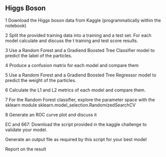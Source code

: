 ## Higgs Boson 

1 Download the Higgs boson data from Kaggle (programmatically within the notebook)

2 Split the provided training data into a training and a test set. For each model calculate and discuss the t training and test score results.

3 Use a Random Forest and a Gradiend Boosted Tree Classifier model to predict the label of the particles.

4 Produce a confusion matrix for each model and compare them

5 Use a Random Forest and a Gradiend Boosted Tree Regressor model to predict the weight of the particles.
 
6 Calculate the L1 and L2 metrics of each model and compare them.

7 For the Random Forest classifier, explore the parameter space with the sklearn module sklearn.model_selection.RandomizedSearchCV

8 Generate an ROC curve plot and discuss it

EC and 667: 
   Download the script provided in the kaggle challenge to validate your model. 

   Generate an output file as required by this script for your best model
   
   Report on the result




